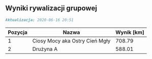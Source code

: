 ## Wyniki rywalizacji grupowej

```markdown
Aktualizacja: 2020-06-16 20:51
```

Pozycja | Nazwa | Wynik [km] |
------------ | -------------  | -------------
 1 |Ciosy Mocy aka Ostry Cień Mgły | 708.79 
 2 |Drużyna A | 588.01
